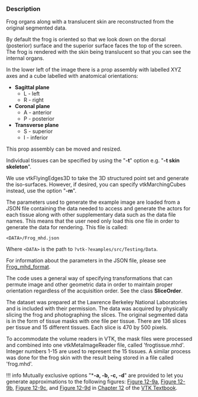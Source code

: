 ### Description

Frog organs along with a translucent skin are reconstructed from the original segmented data.

By default the frog is oriented so that we look down on the dorsal (posterior) surface and the superior surface faces the top of the screen. The frog is rendered with the skin being translucent so that you can see the internal organs.

In the lower left of the image there is a prop assembly with labelled XYZ axes and a cube labelled with anatomical orientations:

- **Sagittal plane**
  - L - left
  - R - right
- **Coronal plane**
  - A - anterior
  - P - posterior
- **Transverse plane**
  - S - superior  
  - I - inferior

This prop assembly can be moved and resized.

Individual tissues can be specified by using the "**-t**" option e.g. "**-t skin skeleton**".

We use vtkFlyingEdges3D to take the 3D structured point set and generate the iso-surfaces. However, if desired, you can specify vtkMarchingCubes instead, use the option "**-m**".

The parameters used to generate the example image are loaded from a JSON file containing the data needed to access and generate the actors for each tissue along with other supplementary data such as the data file names. This means that the user need only load this one file in order to generate the data for rendering. This file is called:

``` text
<DATA>/Frog_mhd.json
```

Where `<DATA>` is the path to `?vtk-?examples/src/Testing/Data`.

For information about the parameters in the JSON file, please see [Frog_mhd_format](../../Documentation/Frog_mhd_format.md).

The code uses a general way of specifying transformations that can permute image and other geometric data in order to maintain proper orientation regardless of the acquisition order. See the class **SliceOrder**.

The dataset was prepared at the Lawrence Berkeley National Laboratories and is included with their permission. The data was acquired by physically slicing the frog and photographing the slices. The original segmented data is in the form of tissue masks with one file per tissue. There are 136 slices per tissue and 15 different tissues. Each slice is 470 by 500 pixels.

To accommodate the volume readers in VTK, the mask files were processed and combined into one vtkMetaImageReader file, called 'frogtissue.mhd'. Integer numbers 1-15 are used to represent the 15 tissues. A similar process was done for the frog skin with the result being stored in a file called 'frog.mhd'.


!!! info
    Mutually exclusive options "***-a, -b, -c, -d**" are provided to let you generate approximations to the following figures: [Figure 12-9a](../../../VTKBook/12Chapter12/#Figure%2012-9a), [Figure 12-9b](../../../VTKBook/12Chapter12/#Figure%2012-9b), [Figure 12-9c](../../../VTKBook/12Chapter12/#Figure%2012-9c), and [Figure 12-9d](../../../VTKBook/12Chapter12/#Figure%2012-9d) in [Chapter 12](../../../VTKBook/12Chapter12) of the [VTK Textbook](../../../VTKBook/01Chapter1).
